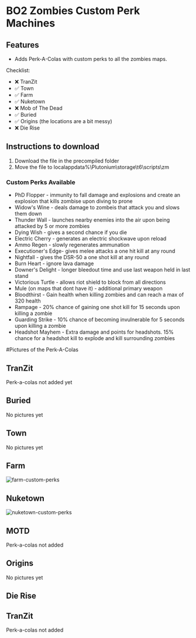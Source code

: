 # BO2 Zombies Custom Perk Machines


## Features 
- Adds Perk-A-Colas with custom perks to all the zombies maps. 

Checklist:
- ❌ TranZit
- ✅ Town 
- ✅ Farm 
- ✅ Nuketown
- ❌ Mob of The Dead 
- ✅ Buried 
- ✅ Origins (the locations are a bit messy)
- ❌ Die Rise




## Instructions to download 
1. Download the file in the precompiled folder
2. Move the file to localappdata%\Plutonium\storage\t6\scripts\zm

### Custom Perks Available
- PhD Flopper - immunity to fall damage and explosions and create an explosion that kills zombise upon diving to prone
- Widow's Wine - deals damage to zombeis that attack you and slows them down
- Thunder Wall - launches nearby enemies into the air upon being attacked by 5 or more zombies
- Dying Wish - gives a second chance if you die
- Electric Cherry - generates an electric shockwave upon reload
- Ammo Regen - slowly regenerates ammunation 
- Executioner's Edge- gives melee attacks a one hit kill at any round 
- Nightfall - gives the DSR-50 a one shot kill at any round
- Burn Heart - ignore lava damage
- Downer's Delight - longer bleedout time and use last weapon held in last stand 
- Victorious Turtle - allows riot shield to block from all directions
- Mule (on maps that dont have it) - additional primary weapon
- Bloodthirst - Gain health when killing zombies and can reach a max of 320 health 
- Rampage - 20% chance of gaining one shot kill for 15 seconds upon killing a zombie 
- Guarding Strike - 10% chance of becoming invulnerable for 5 seconds upon killing a zombie
- Headshot Mayhem - Extra damage and points for headshots. 15% chance for a headshot kill to explode and kill surrounding zombies


#Pictures of the Perk-A-Colas
## TranZit 

Perk-a-colas not added yet

## Buried 

No pictures yet

## Town 

No pictures yet

## Farm

![farm-custom-perks](https://user-images.githubusercontent.com/71220264/210157415-965042cf-6e04-4d80-9a01-0e796fac27cf.gif)

## Nuketown

![nuketown-custom-perks](https://user-images.githubusercontent.com/71220264/210157416-def4b24f-c561-4b64-88cf-e337dd360490.gif)

## MOTD

Perk-a-colas not added

## Origins

No pictures yet

## Die Rise

## TranZit 

Perk-a-colas not added
